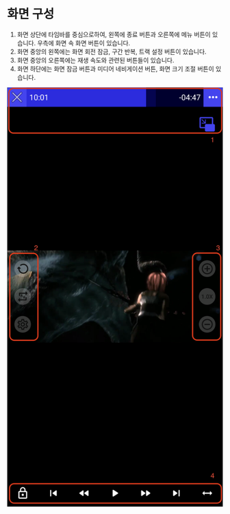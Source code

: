# 화면 구성

1. 화면 상단에 타임바를 중심으로하여, 왼쪽에 종료 버튼과 오른쪽에 메뉴 버튼이 있습니다. 우측에 화면 속 화면 버튼이 있습니다.
2. 화면 중앙의 왼쪽에는 화면 회전 잠금, 구간 반복, 트랙 설정 버튼이 있습니다.
3. 화면 중앙의 오른쪽에는 재생 속도와 관련된 버튼들이 있습니다.
4. 화면 하단에는 화면 잠금 버튼과 미디어 네비게이션 버튼, 화면 크기 조절 버튼이 있습니다.

![](./img/screen_layout_full.png)
